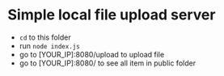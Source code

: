 # Simple local file upload server

* `cd` to this folder
* run `node index.js`
* go to [YOUR_IP]:8080/upload to upload file
* go to [YOUR_IP]:8080/ to see all item in public folder
